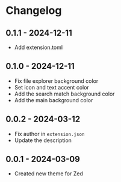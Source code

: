 # Changelog

## 0.1.1 - 2024-12-11

- Add extension.toml

## 0.1.0 - 2024-12-11

- Fix file explorer background color
- Set icon and text accent color
- Add the search match background color
- Add the main background color

## 0.0.2 - 2024-03-12

- Fix author in `extension.json`
- Update the description

## 0.0.1 - 2024-03-09

- Created new theme for Zed

